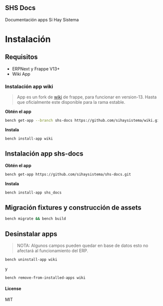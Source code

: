 ## SHS Docs

Documentación apps Si Hay Sistema

# Instalación

## Requisitos
- ERPNext y Frappe V13+
- Wiki App

### Instalación app wiki
> App es un fork de [wiki](https://github.com/frappe/wiki) de frappe, para funcionar en version-13. Hasta que oficialmente este disponible para la rama estable.

**Obtén el app**

```bash
bench get-app --branch shs-docs https://github.com/sihaysistema/wiki.git
```

**Instala**
```bash
bench install-app wiki
```

## Instalación app shs-docs
**Obtén el app**

```bash
bench get-app https://github.com/sihaysistema/shs-docs.git
```

**Instala**
```bash
bench install-app shs_docs
```

## Migración fixtures y construcción de assets
```bash
bench migrate && bench build
```

## Desinstalar apps
> NOTA: Algunos campos pueden quedar en base de datos esto no afectará al funcionamiento del ERP.

```bash
bench uninstall-app wiki
```

y

```bash
bench remove-from-installed-apps wiki
```

#### License

MIT
